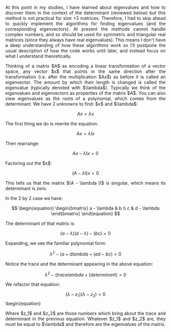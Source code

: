 <div style="text-align: justify">
<p>At this point in my studies, I have learned about eigenvalues and how to
discover them in the context of the determinant (reviewed below) but this
method is not practical for size >3 matrices. Therefore, I had to skip ahead to
quickly implement the algorithms for finding eigenvalues (and the corresponding
eigenvectors). At present the methods cannot handle complex numbers, and so
should be used for symmetric and triangular real matrices (since they always
have real eigenvalues). This means I don't have a deep understanding of how
these algorithms work so I'll postpone the usual description of how the code
works until later, and instead focus on what I understand theoretically.</p>

<p>Thinking of a matrix $A$ as encoding a linear transformation of a vector
space, any vector $x$ that points in the same direction after the
transformation (i.e. after the multiplication $Ax$) as before it is called an
eigenvector. The amount by which their length is changed is called the
eigenvalue (typically denoted with $\lambda$). Typically we think of the
eigenvalues and eigenvectors as properties of the matrix $A$. You can also view
eigenvalues as the roots of a polynomial, which comes from the determinant. We
have 2 unknowns to find: $x$ and $\lambda$:</p>

$$
\begin{equation}
Ax = \lambda x
\end{equation}
$$

<p>The first thing we do is rewrite the equation:</p>

$$
\begin{equation}
Ax = \lambda Ix
\end{equation}
$$

<p>Then rearrange:</p>

$$
\begin{equation}
Ax - \lambda Ix = 0
\end{equation}
$$

<p>Factoring out the $x$:</p>

$$ 
\begin{equation}
(A - \lambda I)x = 0
\end{equation}
$$

<p>This tells us that the matrix $(A - \lambda I)$ is singular, which means its
determinant is zero.</p>


<p>In the 2 by 2 case we have:</p>

$$ 
\begin{equation}
  \begin{bmatrix}
    a - \lambda & b \\
    c & d - \lambda
  \end{bmatrix}
\end{equation}
$$

<p>The determinant of that matrix is:</p>

$$
\begin{equation}
(a - \lambda)(d - \lambda) - (bc) = 0
\end{equation}
$$

<p>Expanding, we see the familiar polynomial form:</p>

$$
\begin{equation}
\lambda^2 -(a + dlambda + (ad - bc) = 0
\end{equation}
$$

<p>Notice the trace and the determinant appearing in the above equation:</p>

$$
\begin{equation}
\lambda^2 -(tracelambda + (determinant) = 0
\end{equation}
$$

<p>We refactor that equation:</p>

$$
\begin{equation}
(\lambda - z_1)(\lambda - z_2) = 0
\end{equation}
$$
\begin{equation}
 
<p>Where $z_1$ and $z_2$ are those numbers which bring about the trace and
determinant in the previous equation. Whatever $z_1$ and $z_2$ are, they must
be equal to $\lambda$ and therefore are the eigenvalues of the matrix.</p>
</div>
